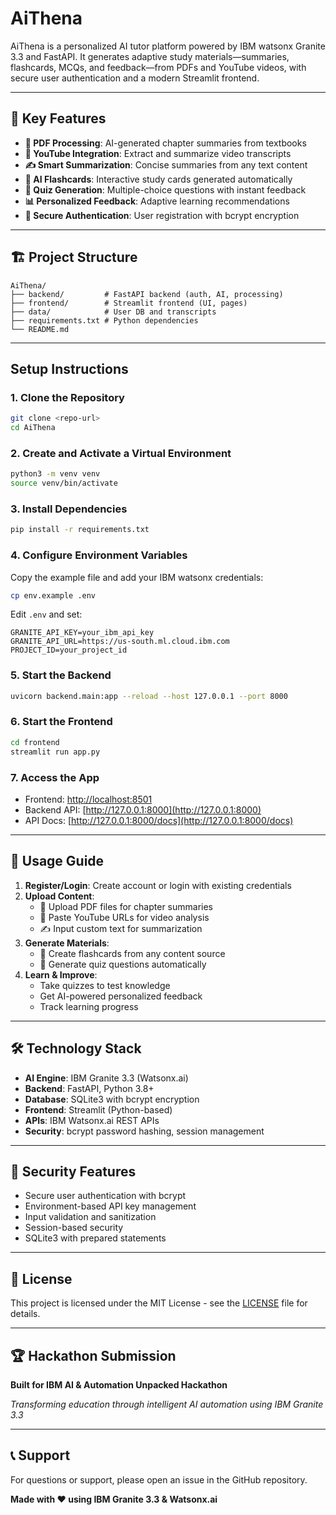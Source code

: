 # AiThena

AiThena is a personalized AI tutor platform powered by IBM watsonx Granite 3.3 and FastAPI. It generates adaptive study materials—summaries, flashcards, MCQs, and feedback—from PDFs and YouTube videos, with secure user authentication and a modern Streamlit frontend.

---

## 🌟 Key Features

- **📄 PDF Processing**: AI-generated chapter summaries from textbooks
- **🎥 YouTube Integration**: Extract and summarize video transcripts
- **✍️ Smart Summarization**: Concise summaries from any text content
- **🎯 AI Flashcards**: Interactive study cards generated automatically
- **📝 Quiz Generation**: Multiple-choice questions with instant feedback
- **📊 Personalized Feedback**: Adaptive learning recommendations
- **🔐 Secure Authentication**: User registration with bcrypt encryption

---

## 🏗️ Project Structure
```
AiThena/
├── backend/         # FastAPI backend (auth, AI, processing)
├── frontend/        # Streamlit frontend (UI, pages)
├── data/            # User DB and transcripts
├── requirements.txt # Python dependencies
└── README.md
```
---

## Setup Instructions

### 1. Clone the Repository
```bash
git clone <repo-url>
cd AiThena
```

### 2. Create and Activate a Virtual Environment
```bash
python3 -m venv venv
source venv/bin/activate
```

### 3. Install Dependencies
```bash
pip install -r requirements.txt
```

### 4. Configure Environment Variables
Copy the example file and add your IBM watsonx credentials:
```bash
cp env.example .env
```
Edit `.env` and set:
```
GRANITE_API_KEY=your_ibm_api_key
GRANITE_API_URL=https://us-south.ml.cloud.ibm.com
PROJECT_ID=your_project_id
```

### 5. Start the Backend
```bash
uvicorn backend.main:app --reload --host 127.0.0.1 --port 8000
```

### 6. Start the Frontend
```bash
cd frontend
streamlit run app.py
```

### 7. Access the App
- Frontend: [http://localhost:8501](http://localhost:8501)
- Backend API: [http://127.0.0.1:8000](http://127.0.0.1:8000)
- API Docs: [http://127.0.0.1:8000/docs](http://127.0.0.1:8000/docs)

---

## 🎯 Usage Guide

1. **Register/Login**: Create account or login with existing credentials
2. **Upload Content**:
   - 📄 Upload PDF files for chapter summaries
   - 🎥 Paste YouTube URLs for video analysis
   - ✍️ Input custom text for summarization
3. **Generate Materials**:
   - 🎯 Create flashcards from any content source
   - 📝 Generate quiz questions automatically
4. **Learn & Improve**:
   - Take quizzes to test knowledge
   - Get AI-powered personalized feedback
   - Track learning progress

---

## 🛠️ Technology Stack

- **AI Engine**: IBM Granite 3.3 (Watsonx.ai)
- **Backend**: FastAPI, Python 3.8+
- **Database**: SQLite3 with bcrypt encryption
- **Frontend**: Streamlit (Python-based)
- **APIs**: IBM Watsonx.ai REST APIs
- **Security**: bcrypt password hashing, session management

---

## 🔐 Security Features

- Secure user authentication with bcrypt
- Environment-based API key management
- Input validation and sanitization
- Session-based security
- SQLite3 with prepared statements

---

## 📄 License

This project is licensed under the MIT License - see the [LICENSE](LICENSE) file for details.

---

## 🏆 Hackathon Submission

**Built for IBM AI & Automation Unpacked Hackathon**

_Transforming education through intelligent AI automation using IBM Granite 3.3_

---

## 📞 Support

For questions or support, please open an issue in the GitHub repository.

**Made with ❤️ using IBM Granite 3.3 & Watsonx.ai**
